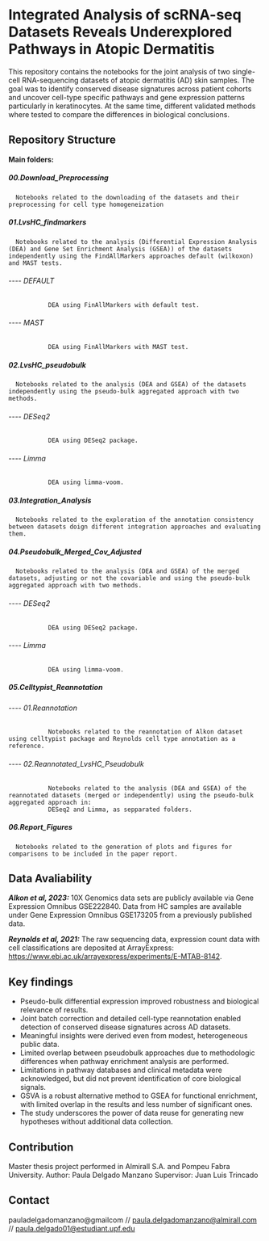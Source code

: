 # Integrated Analysis of scRNA-seq Datasets Reveals Underexplored Pathways in Atopic Dermatitis
This repository contains the notebooks for the joint analysis of two single-cell RNA-sequencing datasets of atopic dermatitis (AD) skin samples. The goal was to identify conserved disease signatures across patient cohorts and uncover cell-type specific pathways and gene expression patterns particularly in keratinocytes. At the same time, different validated methods where tested to compare the differences in biological conclusions.

## Repository Structure
**Main folders:**

##### 00.Download_Preprocessing
      Notebooks related to the downloading of the datasets and their preprocessing for cell type homogeneization

##### 01.LvsHC_findmarkers

      Notebooks related to the analysis (Differential Expression Analysis (DEA) and Gene Set Enrichment Analysis (GSEA)) of the datasets independently using the FindAllMarkers approaches default (wilkoxon) and MAST tests.
###### ---- DEFAULT
               DEA using FinAllMarkers with default test.
###### ---- MAST  
               DEA using FinAllMarkers with MAST test.
##### 02.LvsHC_pseudobulk
      Notebooks related to the analysis (DEA and GSEA) of the datasets independently using the pseudo-bulk aggregated approach with two methods.
###### ---- DESeq2
               DEA using DESeq2 package.
###### ---- Limma 
               DEA using limma-voom.
##### 03.Integration_Analysis
      Notebooks related to the exploration of the annotation consistency between datasets doign different integration approaches and evaluating them.

##### 04.Pseudobulk_Merged_Cov_Adjusted

      Notebooks related to the analysis (DEA and GSEA) of the merged datasets, adjusting or not the covariable and using the pseudo-bulk aggregated approach with two methods.
###### ---- DESeq2
               DEA using DESeq2 package.
###### ---- Limma 
               DEA using limma-voom.
##### 05.Celltypist_Reannotation
###### ---- 01.Reannotation
               Notebooks related to the reannotation of Alkon dataset using celltypist package and Reynolds cell type annotation as a reference.
###### ---- 02.Reannotated_LvsHC_Pseudobulk
               Notebooks related to the analysis (DEA and GSEA) of the reannotated datasets (merged or independently) using the pseudo-bulk aggregated approach in:
               DESeq2 and Limma, as sepparated folders.
##### 06.Report_Figures
      Notebooks related to the generation of plots and figures for comparisons to be included in the paper report.

## Data Avaliability
**_Alkon et al, 2023:_** 10X Genomics data sets are publicly available via Gene Expression Omnibus GSE222840. Data from HC samples are available under Gene Expression Omnibus GSE173205 from a previously published data.

**_Reynolds et al, 2021:_** The raw sequencing data, expression count data with cell classifications are deposited at ArrayExpress: https://www.ebi.ac.uk/arrayexpress/experiments/E-MTAB-8142.

## Key findings

- Pseudo-bulk differential expression improved robustness and biological relevance of results.
- Joint batch correction and detailed cell-type reannotation enabled detection of conserved disease signatures across AD datasets.
- Meaningful insights were derived even from modest, heterogeneous public data.
- Limited overlap between pseudobulk approaches due to methodologic differences when pathway enrichment analysis are performed.
- Limitations in pathway databases and clinical metadata were acknowledged, but did not prevent identification of core biological signals.
- GSVA is a robust alternative method to GSEA for functional enrichment, with limited overlap in the results and less number of significant ones.
- The study underscores the power of data reuse for generating new hypotheses without additional data collection.

## Contribution
Master thesis project performed in Almirall S.A. and Pompeu Fabra University.
Author: Paula Delgado Manzano
Supervisor: Juan Luis Trincado

## Contact
pauladelgadomanzano@gmailcom // paula.delgadomanzano@almirall.com // paula.delgado01@estudiant.upf.edu
